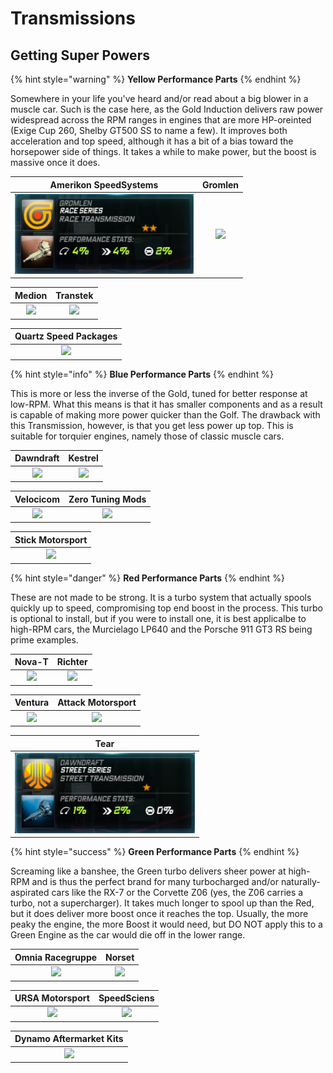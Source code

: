 # Transmissions

## Getting Super Powers

{% hint style="warning" %}
**Yellow Performance Parts**
{% endhint %}

Somewhere in your life you've heard and/or read about a big blower in a muscle car. Such is the case here, as the Gold Induction delivers raw power widespread across the RPM ranges in engines that are more HP-oreinted \(Exige Cup 260, Shelby GT500 SS to name a few\). It improves both acceleration and top speed, although it has a bit of a bias toward the horsepower side of things. It takes a while to make power, but the boost is massive once it does.

| Amerikon SpeedSystems | Gromlen |
| :---: | :---: |
| ![](../.gitbook/assets/gromlen_transmission.png) | ![](https://github.com/DavidCarbon-SBRW/NFSW-Guide-Page/tree/48312f11943079ed1961f79cf86599e01054e4d5/.gitbook/assets/gromlen_Transmission.png) |

| Medion | Transtek |
| :---: | :---: |
| ![](https://github.com/DavidCarbon-SBRW/NFSW-Guide-Page/tree/48312f11943079ed1961f79cf86599e01054e4d5/.gitbook/assets/medion_Transmission.png) | ![](https://github.com/DavidCarbon-SBRW/NFSW-Guide-Page/tree/48312f11943079ed1961f79cf86599e01054e4d5/.gitbook/assets/transtek_Transmission.png) |

| Quartz Speed Packages |
| :---: |
| ![](https://github.com/DavidCarbon-SBRW/NFSW-Guide-Page/tree/48312f11943079ed1961f79cf86599e01054e4d5/.gitbook/assets/elitebeigeforcedTransmission.png) |

{% hint style="info" %}
**Blue Performance Parts**
{% endhint %}

This is more or less the inverse of the Gold, tuned for better response at low-RPM. What this means is that it has smaller components and as a result is capable of making more power quicker than the Golf. The drawback with this Transmission, however, is that you get less power up top. This is suitable for torquier engines, namely those of classic muscle cars.

| Dawndraft | Kestrel |
| :---: | :---: |
| ![](https://github.com/DavidCarbon-SBRW/NFSW-Guide-Page/tree/48312f11943079ed1961f79cf86599e01054e4d5/.gitbook/assets/dawndraft_Transmission.png) | ![](https://github.com/DavidCarbon-SBRW/NFSW-Guide-Page/tree/48312f11943079ed1961f79cf86599e01054e4d5/.gitbook/assets/kestrel_Transmission.png) |

| Velocicom | Zero Tuning Mods |
| :---: | :---: |
| ![](https://github.com/DavidCarbon-SBRW/NFSW-Guide-Page/tree/48312f11943079ed1961f79cf86599e01054e4d5/.gitbook/assets/velocicom_Transmission.png) | ![](https://github.com/DavidCarbon-SBRW/NFSW-Guide-Page/tree/48312f11943079ed1961f79cf86599e01054e4d5/.gitbook/assets/zero_Transmission.png) |

| Stick Motorsport |
| :---: |
| ![](https://github.com/DavidCarbon-SBRW/NFSW-Guide-Page/tree/48312f11943079ed1961f79cf86599e01054e4d5/.gitbook/assets/eliteblueforcedTransmission.png) |

{% hint style="danger" %}
**Red Performance Parts**
{% endhint %}

These are not made to be strong. It is a turbo system that actually spools quickly up to speed, compromising top end boost in the process. This turbo is optional to install, but if you were to install one, it is best applicalbe to high-RPM cars, the Murcielago LP640 and the Porsche 911 GT3 RS being prime examples.

| Nova-T | Richter |
| :---: | :---: |
| ![](https://github.com/DavidCarbon-SBRW/NFSW-Guide-Page/tree/48312f11943079ed1961f79cf86599e01054e4d5/.gitbook/assets/nova-t_Transmission.png) | ![](https://github.com/DavidCarbon-SBRW/NFSW-Guide-Page/tree/48312f11943079ed1961f79cf86599e01054e4d5/.gitbook/assets/richter_Transmission.png) |

| Ventura | Attack Motorsport |
| :---: | :---: |
| ![](https://github.com/DavidCarbon-SBRW/NFSW-Guide-Page/tree/48312f11943079ed1961f79cf86599e01054e4d5/.gitbook/assets/ventura_Transmission.png) | ![](https://github.com/DavidCarbon-SBRW/NFSW-Guide-Page/tree/48312f11943079ed1961f79cf86599e01054e4d5/.gitbook/assets/attack_Transmission.png) |

| Tear |
| :---: |
| ![](../.gitbook/assets/dawndraft_transmission.png) |

{% hint style="success" %}
**Green Performance Parts**
{% endhint %}

Screaming like a banshee, the Green turbo delivers sheer power at high-RPM and is thus the perfect brand for many turbocharged and/or naturally-aspirated cars like the RX-7 or the Corvette Z06 \(yes, the Z06 carries a turbo, not a supercharger\). It takes much longer to spool up than the Red, but it does deliver more boost once it reaches the top. Usually, the more peaky the engine, the more Boost it would need, but DO NOT apply this to a Green Engine as the car would die off in the lower range.

| Omnia Racegruppe | Norset |
| :---: | :---: |
| ![](https://github.com/DavidCarbon-SBRW/NFSW-Guide-Page/tree/48312f11943079ed1961f79cf86599e01054e4d5/.gitbook/assets/omnia_Transmission.png) | ![](https://github.com/DavidCarbon-SBRW/NFSW-Guide-Page/tree/48312f11943079ed1961f79cf86599e01054e4d5/.gitbook/assets/norset_Transmission.png) |

| URSA Motorsport | SpeedSciens |
| :---: | :---: |
| ![](https://github.com/DavidCarbon-SBRW/NFSW-Guide-Page/tree/48312f11943079ed1961f79cf86599e01054e4d5/.gitbook/assets/ursa_Transmission.png) | ![](https://github.com/DavidCarbon-SBRW/NFSW-Guide-Page/tree/48312f11943079ed1961f79cf86599e01054e4d5/.gitbook/assets/speedsciens_Transmission.png) |

| Dynamo Aftermarket Kits |
| :---: |
| ![](https://github.com/DavidCarbon-SBRW/NFSW-Guide-Page/tree/48312f11943079ed1961f79cf86599e01054e4d5/.gitbook/assets/elitegreenforcedTransmission.png) |

